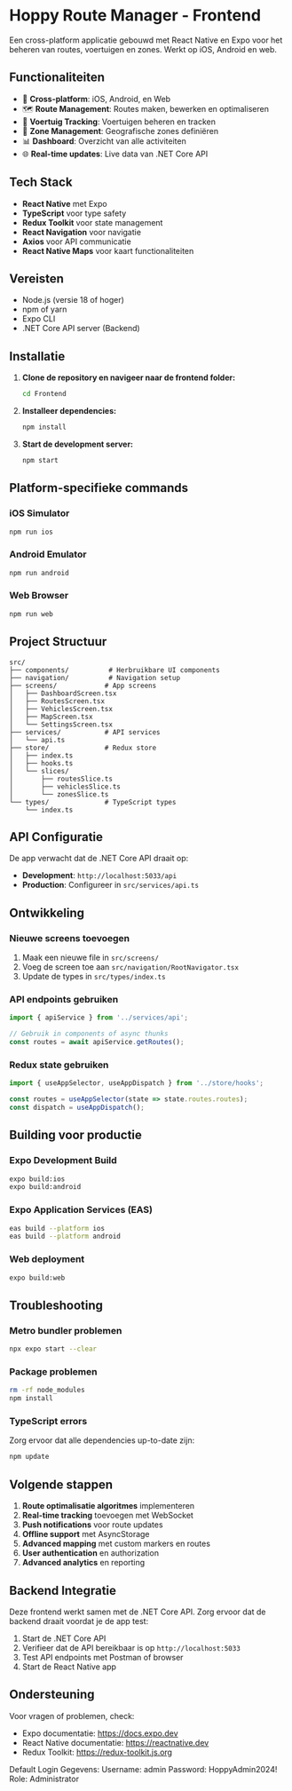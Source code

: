 # Hoppy Route Manager - Frontend

Een cross-platform applicatie gebouwd met React Native en Expo voor het beheren van routes, voertuigen en zones. Werkt op iOS, Android en web.

## Functionaliteiten

- 📱 **Cross-platform**: iOS, Android, en Web
- 🗺️ **Route Management**: Routes maken, bewerken en optimaliseren
- 🚗 **Voertuig Tracking**: Voertuigen beheren en tracken
- 🎯 **Zone Management**: Geografische zones definiëren
- 📊 **Dashboard**: Overzicht van alle activiteiten
- 🌐 **Real-time updates**: Live data van .NET Core API

## Tech Stack

- **React Native** met Expo
- **TypeScript** voor type safety
- **Redux Toolkit** voor state management
- **React Navigation** voor navigatie
- **Axios** voor API communicatie
- **React Native Maps** voor kaart functionaliteiten

## Vereisten

- Node.js (versie 18 of hoger)
- npm of yarn
- Expo CLI
- .NET Core API server (Backend)

## Installatie

1. **Clone de repository en navigeer naar de frontend folder:**
   ```bash
   cd Frontend
   ```

2. **Installeer dependencies:**
   ```bash
   npm install
   ```

3. **Start de development server:**
   ```bash
   npm start
   ```

## Platform-specifieke commands

### iOS Simulator
```bash
npm run ios
```

### Android Emulator
```bash
npm run android
```

### Web Browser
```bash
npm run web
```

## Project Structuur

```
src/
├── components/          # Herbruikbare UI components
├── navigation/          # Navigation setup
├── screens/            # App screens
│   ├── DashboardScreen.tsx
│   ├── RoutesScreen.tsx
│   ├── VehiclesScreen.tsx
│   ├── MapScreen.tsx
│   └── SettingsScreen.tsx
├── services/           # API services
│   └── api.ts
├── store/              # Redux store
│   ├── index.ts
│   ├── hooks.ts
│   └── slices/
│       ├── routesSlice.ts
│       ├── vehiclesSlice.ts
│       └── zonesSlice.ts
└── types/              # TypeScript types
    └── index.ts
```

## API Configuratie

De app verwacht dat de .NET Core API draait op:
- **Development**: `http://localhost:5033/api`
- **Production**: Configureer in `src/services/api.ts`

## Ontwikkeling

### Nieuwe screens toevoegen
1. Maak een nieuwe file in `src/screens/`
2. Voeg de screen toe aan `src/navigation/RootNavigator.tsx`
3. Update de types in `src/types/index.ts`

### API endpoints gebruiken
```typescript
import { apiService } from '../services/api';

// Gebruik in components of async thunks
const routes = await apiService.getRoutes();
```

### Redux state gebruiken
```typescript
import { useAppSelector, useAppDispatch } from '../store/hooks';

const routes = useAppSelector(state => state.routes.routes);
const dispatch = useAppDispatch();
```

## Building voor productie

### Expo Development Build
```bash
expo build:ios
expo build:android
```

### Expo Application Services (EAS)
```bash
eas build --platform ios
eas build --platform android
```

### Web deployment
```bash
expo build:web
```

## Troubleshooting

### Metro bundler problemen
```bash
npx expo start --clear
```

### Package problemen
```bash
rm -rf node_modules
npm install
```

### TypeScript errors
Zorg ervoor dat alle dependencies up-to-date zijn:
```bash
npm update
```

## Volgende stappen

1. **Route optimalisatie algoritmes** implementeren
2. **Real-time tracking** toevoegen met WebSocket
3. **Push notifications** voor route updates
4. **Offline support** met AsyncStorage
5. **Advanced mapping** met custom markers en routes
6. **User authentication** en authorization
7. **Advanced analytics** en reporting

## Backend Integratie

Deze frontend werkt samen met de .NET Core API. Zorg ervoor dat de backend draait voordat je de app test:

1. Start de .NET Core API
2. Verifieer dat de API bereikbaar is op `http://localhost:5033`
3. Test API endpoints met Postman of browser
4. Start de React Native app

## Ondersteuning

Voor vragen of problemen, check:
- Expo documentatie: https://docs.expo.dev
- React Native documentatie: https://reactnative.dev
- Redux Toolkit: https://redux-toolkit.js.org


Default Login Gegevens:
Username: admin
Password: HoppyAdmin2024!
Role: Administrator